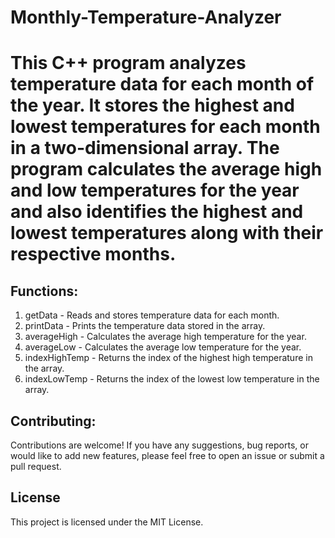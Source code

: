 # Monthly-Temperature-Analyzer

# This C++ program analyzes temperature data for each month of the year. It stores the highest and lowest temperatures for each month in a two-dimensional array. The program calculates the average high and low temperatures for the year and also identifies the highest and lowest temperatures along with their respective months.

## Functions:
1. getData - Reads and stores temperature data for each month.
2. printData - Prints the temperature data stored in the array.
3. averageHigh - Calculates the average high temperature for the year.
4. averageLow - Calculates the average low temperature for the year.
5. indexHighTemp - Returns the index of the highest high temperature in the array.
6. indexLowTemp - Returns the index of the lowest low temperature in the array.

## Contributing:
Contributions are welcome! If you have any suggestions, bug reports, or would like to add new features, please feel free to open an issue or submit a pull request.
## License
This project is licensed under the MIT License.
